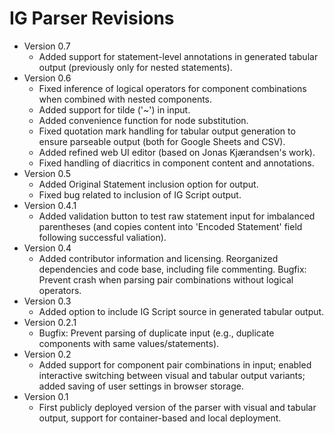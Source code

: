 # IG Parser Revisions

* Version 0.7
  * Added support for statement-level annotations in generated tabular output (previously only for nested statements). 
* Version 0.6
  * Fixed inference of logical operators for component combinations when combined with nested components.
  * Added support for tilde ('~') in input.
  * Added convenience function for node substitution.
  * Fixed quotation mark handling for tabular output generation to ensure parseable output (both for Google Sheets and CSV).
  * Added refined web UI editor (based on Jonas Kjærandsen's work).
  * Fixed handling of diacritics in component content and annotations.
* Version 0.5
  * Added Original Statement inclusion option for output.
  * Fixed bug related to inclusion of IG Script output. 
* Version 0.4.1
  * Added validation button to test raw statement input for imbalanced parentheses (and copies content into 'Encoded Statement' field following successful valiation).
* Version 0.4
  * Added contributor information and licensing. Reorganized dependencies and code base, including file commenting. Bugfix: Prevent crash when parsing pair combinations without logical operators.
* Version 0.3
  * Added option to include IG Script source in generated tabular output.
* Version 0.2.1
  * Bugfix: Prevent parsing of duplicate input (e.g., duplicate components with same values/statements).
* Version 0.2
  * Added support for component pair combinations in input; enabled interactive switching between visual and tabular output variants; added saving of user settings in browser storage.
* Version 0.1
  * First publicly deployed version of the parser with visual and tabular output, support for container-based and local deployment.
